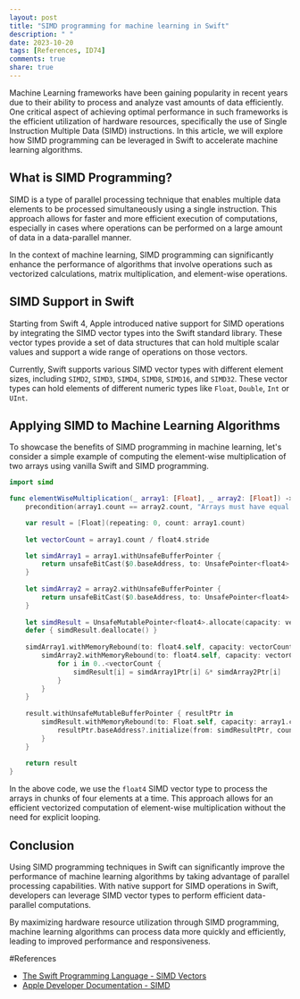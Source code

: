 ```yaml
---
layout: post
title: "SIMD programming for machine learning in Swift"
description: " "
date: 2023-10-20
tags: [References, ID74]
comments: true
share: true
---
```


Machine Learning frameworks have been gaining popularity in recent years due to their ability to process and analyze vast amounts of data efficiently. One critical aspect of achieving optimal performance in such frameworks is the efficient utilization of hardware resources, specifically the use of Single Instruction Multiple Data (SIMD) instructions. In this article, we will explore how SIMD programming can be leveraged in Swift to accelerate machine learning algorithms.

## What is SIMD Programming?

SIMD is a type of parallel processing technique that enables multiple data elements to be processed simultaneously using a single instruction. This approach allows for faster and more efficient execution of computations, especially in cases where operations can be performed on a large amount of data in a data-parallel manner.

In the context of machine learning, SIMD programming can significantly enhance the performance of algorithms that involve operations such as vectorized calculations, matrix multiplication, and element-wise operations.

## SIMD Support in Swift

Starting from Swift 4, Apple introduced native support for SIMD operations by integrating the SIMD vector types into the Swift standard library. These vector types provide a set of data structures that can hold multiple scalar values and support a wide range of operations on those vectors.

Currently, Swift supports various SIMD vector types with different element sizes, including `SIMD2`, `SIMD3`, `SIMD4`, `SIMD8`, `SIMD16`, and `SIMD32`. These vector types can hold elements of different numeric types like `Float`, `Double`, `Int` or `UInt`.

## Applying SIMD to Machine Learning Algorithms

To showcase the benefits of SIMD programming in machine learning, let's consider a simple example of computing the element-wise multiplication of two arrays using vanilla Swift and SIMD programming.

```swift
import simd

func elementWiseMultiplication(_ array1: [Float], _ array2: [Float]) -> [Float] {
    precondition(array1.count == array2.count, "Arrays must have equal length")

    var result = [Float](repeating: 0, count: array1.count)
    
    let vectorCount = array1.count / float4.stride

    let simdArray1 = array1.withUnsafeBufferPointer {
        return unsafeBitCast($0.baseAddress, to: UnsafePointer<float4>.self)
    }
    
    let simdArray2 = array2.withUnsafeBufferPointer {
        return unsafeBitCast($0.baseAddress, to: UnsafePointer<float4>.self)
    }
    
    let simdResult = UnsafeMutablePointer<float4>.allocate(capacity: vectorCount)
    defer { simdResult.deallocate() }
    
    simdArray1.withMemoryRebound(to: float4.self, capacity: vectorCount) { simdArray1Ptr in
        simdArray2.withMemoryRebound(to: float4.self, capacity: vectorCount) { simdArray2Ptr in
            for i in 0..<vectorCount {
                simdResult[i] = simdArray1Ptr[i] &* simdArray2Ptr[i]
            }
        }
    }
    
    result.withUnsafeMutableBufferPointer { resultPtr in
        simdResult.withMemoryRebound(to: Float.self, capacity: array1.count) { simdResultPtr in
            resultPtr.baseAddress?.initialize(from: simdResultPtr, count: array1.count)
        }
    }
    
    return result
}
```

In the above code, we use the `float4` SIMD vector type to process the arrays in chunks of four elements at a time. This approach allows for an efficient vectorized computation of element-wise multiplication without the need for explicit looping.

## Conclusion

Using SIMD programming techniques in Swift can significantly improve the performance of machine learning algorithms by taking advantage of parallel processing capabilities. With native support for SIMD operations in Swift, developers can leverage SIMD vector types to perform efficient data-parallel computations.

By maximizing hardware resource utilization through SIMD programming, machine learning algorithms can process data more quickly and efficiently, leading to improved performance and responsiveness.

#References

- [The Swift Programming Language - SIMD Vectors](https://docs.swift.org/swift-book/LanguageGuide/AdvancedOperators.html#ID74)
- [Apple Developer Documentation - SIMD](https://developer.apple.com/documentation/simd)